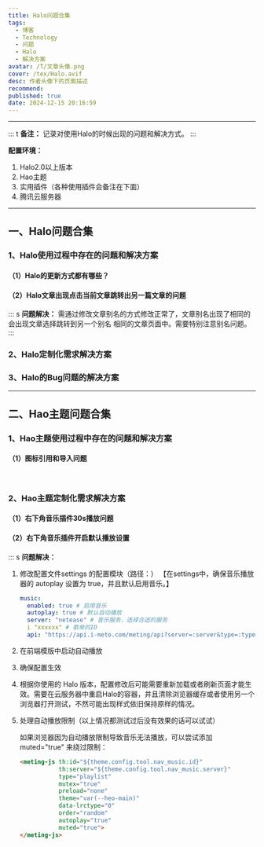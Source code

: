 ```yaml
---
title: Halo问题合集
tags:
  - 博客
  - Technology
  - 问题
  - Halo
  - 解决方案
avatar: /T/文章头像.png
cover: /tex/Halo.avif
desc: 作者头像下的页面描述
recommend:
published: true
date: 2024-12-15 20:16:59
---
```


---

::: t
**备注：**
记录对使用Halo的时候出现的问题和解决方式。
:::



**配置环境：**

1. Halo2.0以上版本
2. Hao主题
3. 实用插件（各种使用插件会备注在下面）
4. 腾讯云服务器

---

## 一、Halo问题合集

### 1、Halo使用过程中存在的问题和解决方案

#### （1）Halo的更新方式都有哪些？

#### （2）Halo文章出现点击当前文章跳转出另一篇文章的问题

::: s
**问题解决：**
需通过修改文章别名的方式修改正常了，文章别名出现了相同的会出现文章选择跳转到另一个别名
       相同的文章页面中。需要特别注意别名问题。
:::

### 2、Halo定制化需求解决方案

### 3、Halo的Bug问题的解决方案

---

## 二、Hao主题问题合集

### 1、Hao主题使用过程中存在的问题和解决方案

#### （1）图标引用和导入问题

<br>


### 2、Hao主题定制化需求解决方案

#### （1）右下角音乐插件30s播放问题



#### （2）右下角音乐插件开启默认播放设置

::: s
**问题解决：**

1. 修改配置文件settings 的配置模块（路径：）
   【在settings中，确保音乐播放器的 autoplay 设置为 true，并且默认启用音乐。】

     ```YAML
   music:
       enabled: true # 启用音乐
       autoplay: true # 默认自动播放
       server: "netease" # 音乐服务，选择合适的服务
       i "xxxxxx" # 歌单的ID
       api: "https://api.i-meto.com/meting/api?server=:server&type=:type&id=:id&r=:r" # 音乐API
     ```

 2. 在前端模版中启动自动播放

    

3. 确保配置生效

4. 根据你使用的 Halo 版本，配置修改后可能需要重新加载或者刷新页面才能生效。需要在云服务器中重启Halo的容器，并且清除浏览器缓存或者使用另一个浏览器打开测试，不然可能出现样式依旧保持原样的情况。

5. 处理自动播放限制（以上情况都测试过后没有效果的话可以试试）

   如果浏览器因为自动播放限制导致音乐无法播放，可以尝试添加 muted="true" 来绕过限制：

   ```HTML
   <meting-js th:id="${theme.config.tool.nav_music.id}"
              th:server="${theme.config.tool.nav_music.server}"
              type="playlist"
              mutex="true"
              preload="none"
              theme="var(--heo-main)"
              data-lrctype="0"
              order="random"
              autoplay="true"
              muted="true">
   </meting-js>
   ```

   

<br><br>
